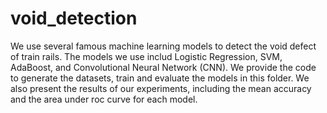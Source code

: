 # void_detection

We use several famous machine learning models to detect the void defect of train rails.  The models we use includ Logistic Regression, SVM, AdaBoost, and Convolutional Neural Network (CNN). 
We provide the code to generate the datasets, train and evaluate the models in this folder. We also present the results of our experiments, including the mean accuracy and the area under roc curve for each model.
